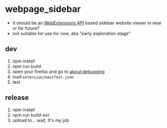 # webpage_sidebar

- It should be an [WebExtensions API](https://developer.mozilla.org/en-US/Add-ons/WebExtensions) based sidebar website viewer in near or far future?
- not suitable for use for now, aka "early exploration stage"

## dev

1. npm install
2. npm run build
3. open your firefox and go to [about:debugging](about:debugging)
4. load `extension/manifest.json`
5. test

## release

1. npm install
2. npm run build-ext
3. upload to... wait, It's my job